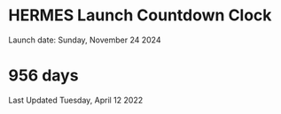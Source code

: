 # HERMES Launch Countdown Clock

Launch date: Sunday, November 24 2024
# 956 days

Last Updated Tuesday, April 12 2022